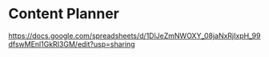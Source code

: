 # Content Planner
<https://docs.google.com/spreadsheets/d/1DlJeZmNWOXY_08jaNxRjIxpH_99dfswMEnl1GkRI3GM/edit?usp=sharing>
